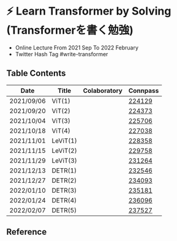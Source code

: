 # ⚡️ Learn Transformer by Solving (Transformerを書く勉強)
- Online Lecture From 2021 Sep To 2022 February
- Twitter Hash Tag #write-transformer

## Table Contents 

| Date       | Title    | Colaboratory | Connpass                                                       |
| ---------- | -------- | ------------ | -------------------------------------------------------------- |
| 2021/09/06 | ViT(1)   |              | [224129](https://write-transformer.connpass.com/event/224129/) |
| 2021/09/20 | ViT(2)   |              | [224373](https://write-transformer.connpass.com/event/224373/) |
| 2021/10/04 | ViT(3)   |              | [225706](https://write-transformer.connpass.com/event/225706/) |
| 2021/10/18 | ViT(4)   |              | [227038](https://write-transformer.connpass.com/event/227038/) |
| 2021/11/01 | LeViT(1) |              | [228358](https://write-transformer.connpass.com/event/228358/) |
| 2021/11/15 | LeViT(2) |              | [229758](https://write-transformer.connpass.com/event/229758/) |
| 2021/11/29 | LeViT(3) |              | [231264](https://write-transformer.connpass.com/event/231264/) |
| 2021/12/13 | DETR(1)  |              | [232546](https://write-transformer.connpass.com/event/232546/) |
| 2021/12/27 | DETR(2)  |              | [234093](https://write-transformer.connpass.com/event/234093/) |
| 2022/01/10 | DETR(3)  |              | [235181](https://write-transformer.connpass.com/event/235181/) |
| 2022/01/24 | DETR(4)  |              | [236096](https://write-transformer.connpass.com/event/236096/) |
| 2022/02/07 | DETR(5)  |              | [237527](https://write-transformer.connpass.com/event/237527/) |

## Reference 